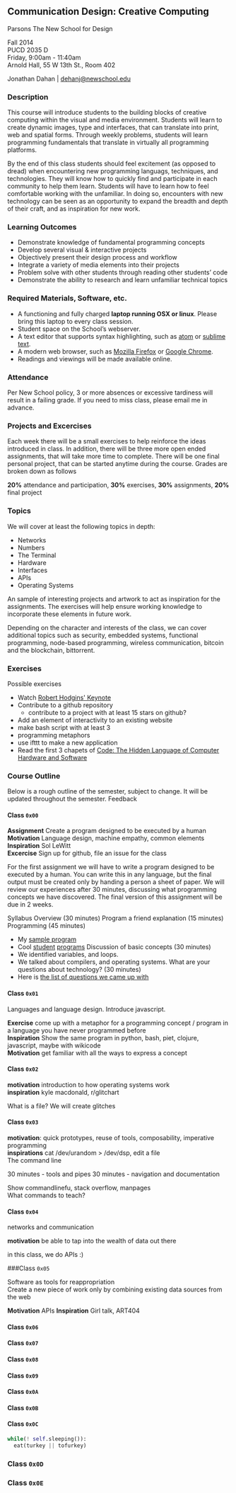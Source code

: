 ## Communication Design: Creative Computing
Parsons The New School for Design

Fall 2014  
PUCD 2035 D  
Friday, 9:00am - 11:40am  
Arnold Hall, 55 W 13th St., Room 402

Jonathan Dahan | dehanj@newschool.edu

### Description

This course will introduce students to the building blocks of creative computing within the visual and media environment. Students will learn to create dynamic images, type and interfaces, that can translate into print, web and spatial forms. Through weekly problems, students will learn programming fundamentals that translate in virtually all programming platforms.

By the end of this class students should feel excitement (as opposed to dread) when encountering new programming languags, techniques, and technologies. They will know how to quickly find and participate in each community to help them learn. Students will have to learn how to feel comfortable working with the unfamiliar. In doing so, encounters with new technology can be seen as an opportunity to expand the breadth and depth of their craft, and as inspiration for new work.

### Learning Outcomes

* Demonstrate knowledge of fundamental programming concepts
* Develop several visual & interactive projects
* Objectively present their design process and workflow
* Integrate a variety of media elements into their projects
* Problem solve with other students through reading other students’ code
* Demonstrate the ability to research and learn unfamiliar technical topics

### Required Materials, Software, etc.

+ A functioning and fully charged **laptop running OSX or linux**. Please bring this laptop to every class session.
+ Student space on the School’s webserver.
+ A text editor that supports syntax highlighting, such as [atom](atom.io) or [sublime text](sublimetext.com).
+ A modern web browser, such as [Mozilla Firefox](firefox.org) or [Google Chrome](google.com/chrome).
+ Readings and viewings will be made available online.

### Attendance

Per New School policy, 3 or more absences or excessive tardiness will result in a failing grade. If you need to miss class, please email me in advance.

### Projects and Excercises

Each week there will be a small exercises to help reinforce the ideas introduced in class. In addition, there will be three more open ended assignments, that will take more time to complete. There will be one final personal project, that can be started anytime during the course. Grades are broken down as follows

**20%** attendance and participation,
**30%** exercises,
**30%** assignments,
**20%** final project

### Topics

We will cover at least the following topics in depth:

- Networks
- Numbers
- The Terminal
- Hardware
- Interfaces
- APIs
- Operating Systems

An sample of interesting projects and artwork to act as inspiration for the assignments.
The exercises will help ensure working knowledge to incorporate these elements in future work.

Depending on the character and interests of the class, we can cover additional topics such as security, embedded systems, functional programming, node-based programming, wireless communication, bitcoin and the blockchain, bittorrent.

### Exercises

Possible exercises

- Watch [Robert Hodgins' Keynote]()
- Contribute to a github repository
  - contribute to a project with at least 15 stars on github?
- Add an element of interactivity to an existing website
- make bash script with at least 3
- programming metaphors
- use ifttt to make a new application
- Read the first 3 chapets of [Code: The Hidden Language of Computer Hardware and Software](http://www.amazon.com/Code-Language-Computer-Hardware-Software/dp/0735611319)

### Course Outline

Below is a rough outline of the semester, subject to change. It will be updated throughout the semester. Feedback

#### Class `0x00`

**Assignment** Create a program designed to be executed by a human  
**Motivation** Language design, machine empathy, common elements  
**Inspiration** Sol LeWitt  
**Excercise** Sign up for github, file an issue for the class

For the first assignment we will have to write a program designed to be executed by a human. You can write this in any language, but the final output must be created only by handing a person a sheet of paper. We will review our experiences after 30 minutes, discussing what programming concepts we have discovered. The final version of this assignment will be due in 2 weeks.

Syllabus Overview (30 minutes)
Program a friend explanation (15 minutes)
Programming (45 minutes)
 - My [sample program](0x01_human_program.md)
 - Cool [student](http://instagram.com/p/sSU-5zRxA0/) [programs](http://instagram.com/p/sSVD-uRxA7/)
Discussion of basic concepts (30 minutes)
 - We identified variables, and loops.
 - We talked about compilers, and operating systems.
What are your questions about technology? (30 minutes)
 - Here is [the list of questions we came up with](https://github.com/jedahan/pucd2035d/blob/master/questions.md)

#### Class `0x01`

Languages and language design. Introduce javascript.

**Exercise** come up with a metaphor for a programming concept / program in a language you have never programmed before  
**Inspiration** Show the same program in python, bash, piet, clojure, javascript, maybe with wikicode  
**Motivation** get familiar with all the ways to express a concept  

#### Class `0x02`

**motivation** introduction to how operating systems work  
**inspiration** kyle macdonald, r/glitchart  

What is a file? We will create glitches

#### Class `0x03`

**motivation**: quick prototypes, reuse of tools, composability, imperative programming  
**inspirations** cat /dev/urandom > /dev/dsp, edit a file  
The command line

30 minutes - tools and pipes
30 minutes - navigation and documentation

Show commandlinefu, stack overflow, manpages  
What commands to teach?

#### Class `0x04`

networks and communication

**motivation** be able to tap into the wealth of data out there

in this class, we do APIs :)

###Class `0x05`

Software as tools for reappropriation  
Create a new piece of work only by combining existing data sources from the web

**Motivation** APIs
**Inspiration** Girl talk, ART404

#### Class `0x06`

#### Class `0x07`

#### Class `0x08`

#### Class `0x09`

#### Class `0x0A`

#### Class `0x0B`

#### Class `0x0C`

```python
while(! self.sleeping()):
  eat(turkey || tofurkey)
```

### Class `0x0D`

### Class `0x0E`
